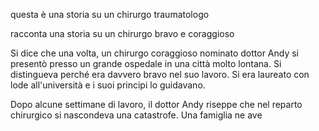 questa è una storia su un chirurgo traumatologo

racconta una storia su un chirurgo bravo e coraggioso

Si dice che una volta, un chirurgo coraggioso nominato dottor Andy si presentò presso un grande ospedale in una città molto lontana. Si distingueva perché era davvero bravo nel suo lavoro. Si era laureato con lode all'università e i suoi principi lo guidavano.

Dopo alcune settimane di lavoro, il dottor Andy riseppe che nel reparto chirurgico si nascondeva una catastrofe. Una famiglia ne ave